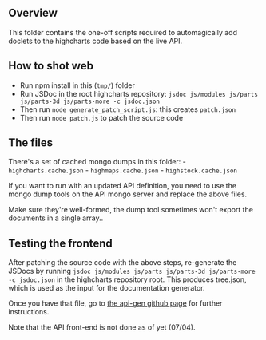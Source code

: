 ## Overview

This folder contains the one-off scripts required to automagically add doclets to the highcharts code based on the live API.

## How to shot web
- Run npm install in this (`tmp/`) folder
- Run JSDoc in the root highcharts repository: `jsdoc js/modules js/parts js/parts-3d js/parts-more -c jsdoc.json`
- Then run `node generate_patch_script.js`: this creates `patch.json`
- Then run `node patch.js` to patch the source code

## The files

There's a set of cached mongo dumps in this folder:
    - `highcharts.cache.json`
    - `highmaps.cache.json`
    - `highstock.cache.json`

If you want to run with an updated API definition, you need to use the mongo 
dump tools on the API mongo server and replace the above files. 

Make sure they're well-formed, the dump tool sometimes won't export the documents 
in a single array..

## Testing the frontend

After patching the source code with the above steps, re-generate the JSDocs 
by running `jsdoc js/modules js/parts js/parts-3d js/parts-more -c jsdoc.json`
in the highcharts repository root. This produces tree.json, which is used 
as the input for the documentation generator.

Once you have that file, go to [the api-gen github page](https://github.com/highcharts/api-docs) for further instructions.

Note that the API front-end is not done as of yet (07/04).
